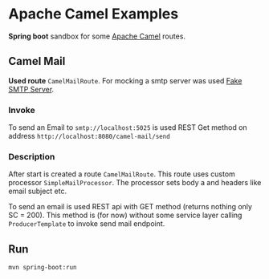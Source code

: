 # Apache Camel Examples
**Spring boot** sandbox for some [Apache Camel](https://camel.apache.org/) routes.

## Camel Mail
**Used route** `CamelMailRoute`.
For mocking a smtp server was used [Fake SMTP Server](https://github.com/gessnerfl/fake-smtp-server).

### Invoke
To send an Email to `smtp://localhost:5025` is used REST Get method on address
`http://localhost:8080/camel-mail/send`

### Description
After start is created a route `CamelMailRoute`. This route uses custom processor 
`SimpleMailProcessor`. The processor sets body a and headers like email subject etc.

To send an email is used REST api with GET method (returns nothing only SC = 200). 
This method is (for now) without some service layer calling `ProducerTemplate` to
invoke send mail endpoint.

## Run
`mvn spring-boot:run`
